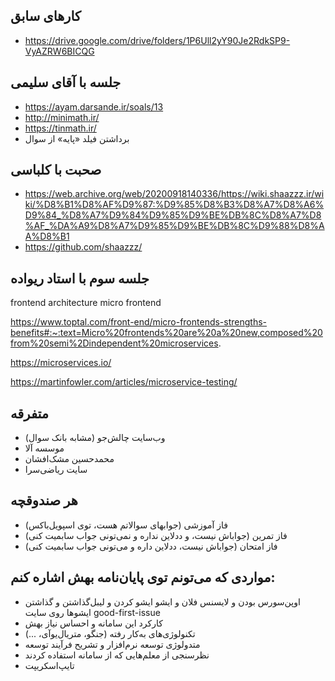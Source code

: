 ## کارهای سابق
- https://drive.google.com/drive/folders/1P6Ull2yY90Je2RdkSP9-VyAZRW6BICQG

## جلسه با آقای سلیمی
- https://ayam.darsande.ir/soals/13
- http://minimath.ir/
- https://tinmath.ir/
- برداشتن فیلد «پایه» از سوال

## صحبت با کلباسی
- https://web.archive.org/web/20200918140336/https://wiki.shaazzz.ir/wiki/%D8%B1%D8%AF%D9%87:%D9%85%D8%B3%D8%A7%D8%A6%D9%84_%D8%A7%D9%84%D9%85%D9%BE%DB%8C%D8%A7%D8%AF_%DA%A9%D8%A7%D9%85%D9%BE%DB%8C%D9%88%D8%AA%D8%B1
- https://github.com/shaazzz/

## جلسه سوم با استاد ریواده
frontend architecture
micro frontend

https://www.toptal.com/front-end/micro-frontends-strengths-benefits#:~:text=Micro%20frontends%20are%20a%20new,composed%20from%20semi%2Dindependent%20microservices.

https://microservices.io/

https://martinfowler.com/articles/microservice-testing/

 ## متفرقه
- وب‌سایت چالش‌جو (مشابه بانک سوال)
- موسسه آلا
- محمدحسین مشک‌افشان
- سایت ریاضی‌سرا

## هر صندوقچه
- فاز آموزشی (جوابهای سوالاتم هست، توی اسپویل‌باکس)
- فاز تمرین (جواباش نیست، و ددلاین نداره و نمی‌تونی جواب سابمیت کنی)
- فاز امتحان (جواباش نیست، ددلاین داره و می‌تونی جواب سابمیت کنی)


## مواردی که می‌تونم توی پایان‌نامه بهش اشاره کنم:
- اوپن‌سورس بودن و لایسنس فلان و ایشو ایشو کردن و لیبل‌گذاشتن و گذاشتن ایشوها روی سایت good-first-issue
- کارکرد این سامانه و احساس نیاز بهش
- تکنولوژی‌های به‌کار رفته (جنگو، متریال‌یوآی، ...)
- متدولوژی توسعه نرم‌افزار و تشریح فرآیند توسعه
- نظرسنجی از معلم‌هایی که از سامانه استفاده کردند
- تایپ‌اسکریپت
